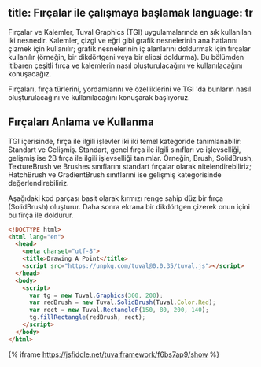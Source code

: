 title: Fırçalar ile çalışmaya başlamak
language: tr
---
Fırçalar ve Kalemler, Tuval Graphics (TGI) uygulamalarında en sık kullanılan iki nesnedir. Kalemler, çizgi ve eğri gibi grafik nesnelerinin ana hatlarını çizmek için kullanılır; grafik nesnelerinin iç alanlarını doldurmak için fırçalar kullanılır (örneğin, bir dikdörtgeni veya bir elipsi doldurma). Bu bölümden itibaren çeşitli fırça ve kalemlerin nasıl oluşturulacağını ve kullanılacağını konuşacağız.

Fırçaları, fırça türlerini, yordamlarını ve özelliklerini ve TGI 'da bunların nasıl oluşturulacağını ve kullanılacağını konuşarak başlıyoruz.

## Fırçaları Anlama ve Kullanma
TGI içerisinde, fırça ile ilgili işlevler iki iki temel kategoride tanımlanabilir: Standart ve Gelişmiş. Standart, genel fırça ile ilgili sınıfları ve işlevselliği, gelişmiş ise 2B fırça ile ilgili işlevselliği tanımlar. Örneğin, Brush, SolidBrush, TextureBrush ve Brushes sınıflarını standart fırçalar olarak nitelendirebiliriz; HatchBrush ve GradientBrush sınıflarıni ise gelişmiş kategorisinde değerlendirebiliriz.

Aşağıdaki kod parçası basit olarak kırmızı renge sahip düz bir fırça (SolidBrush) oluşturur. Daha sonra ekrana bir dikdörtgen çizerek onun içini bu firça ile doldurur.
```html
<!DOCTYPE html>
<html lang="en">
  <head>
    <meta charset="utf-8">
    <title>Drawing A Point</title>
    <script src="https://unpkg.com/tuval@0.0.35/tuval.js"></script>
  </head>
  <body>
    <script>
      var tg = new Tuval.Graphics(300, 200);
      var redBrush = new Tuval.SolidBrush(Tuval.Color.Red);
      var rect = new Tuval.RectangleF(150, 80, 200, 140);
      tg.fillRectangle(redBrush, rect);
    </script>
  </body>
</html>
```
{% iframe https://jsfiddle.net/tuvalframework/f6bs7ap9/show %}